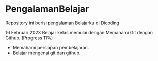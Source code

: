 # PengalamanBelajar
Repository ini berisi pengalaman Belajarku di Dicoding

16 Februari 2023
Belajar kelas memulai dengan Memahami Git dengan Github. (Progress 11%)
  * Memahami persiapan pembelajaran.
  * Belajar mengenai git dan github.
